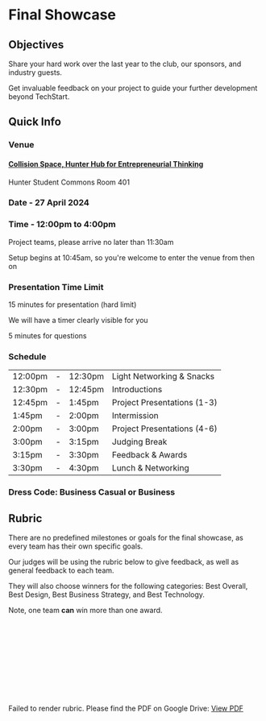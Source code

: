 # Final Showcase

## Objectives

Share your hard work over the last year to the club, our sponsors, and industry guests.

Get invaluable feedback on your project to guide your further development beyond TechStart.

## Quick Info

### Venue

#### [Collision Space, Hunter Hub for Entrepreneurial Thinking](https://www.ucalgary.ca/hunter-hub/collision-space)

Hunter Student Commons Room 401

### Date - 27 April 2024

### Time - 12:00pm to 4:00pm

Project teams, please arrive no later than 11:30am

Setup begins at 10:45am, so you're welcome to enter the venue from then on

### Presentation Time Limit

15 minutes for presentation (hard limit)

We will have a timer clearly visible for you

5 minutes for questions

### Schedule

|         |     |         |                             |
| ------- | --- | ------- | --------------------------- |
| 12:00pm | -   | 12:30pm | Light Networking & Snacks   |
| 12:30pm | -   | 12:45pm | Introductions               |
| 12:45pm | -   | 1:45pm  | Project Presentations (1-3) |
| 1:45pm  | -   | 2:00pm  | Intermission                |
| 2:00pm  | -   | 3:00pm  | Project Presentations (4-6) |
| 3:00pm  | -   | 3:15pm  | Judging Break               |
| 3:15pm  | -   | 3:30pm  | Feedback & Awards           |
| 3:30pm  | -   | 4:30pm  | Lunch & Networking          |

### Dress Code: Business Casual or Business

## Rubric

There are no predefined milestones or goals for the final showcase, as every team has their own specific goals.

Our judges will be using the rubric below to give feedback, as well as general feedback to each team.

They will also choose winners for the following categories: Best Overall, Best Design, Best Business Strategy, and Best Technology.

Note, one team **can** win more than one award.

<object data="./rubric.pdf" type="application/pdf" width="100%" height="700px">
    <embed src="./rubric.pdf">
        <p>Failed to render rubric. Please find the PDF on Google Drive: <a href="https://drive.google.com/file/d/1uOApqhFG3j0oEj8EBkpVseIc79FBJHav/view?usp=sharing">View PDF</a></p>
    </embed>
</object>
